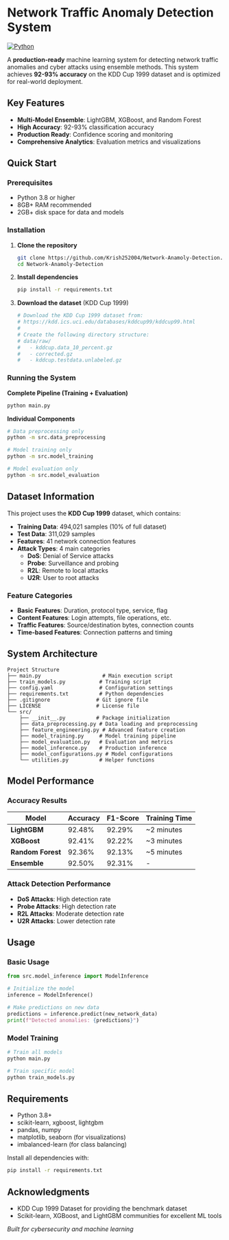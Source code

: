# Network Traffic Anomaly Detection System

[![Python](https://img.shields.io/badge/Python-3.8%2B-blue.svg)](https://python.org)

A **production-ready** machine learning system for detecting network traffic anomalies and cyber attacks using ensemble methods. This system achieves **92-93% accuracy** on the KDD Cup 1999 dataset and is optimized for real-world deployment.

## Key Features

- **Multi-Model Ensemble**: LightGBM, XGBoost, and Random Forest
- **High Accuracy**: 92-93% classification accuracy
- **Production Ready**: Confidence scoring and monitoring
- **Comprehensive Analytics**: Evaluation metrics and visualizations

## Quick Start

### Prerequisites

- Python 3.8 or higher
- 8GB+ RAM recommended
- 2GB+ disk space for data and models

### Installation

1. **Clone the repository**
   ```bash
   git clone https://github.com/Krish252004/Network-Anamoly-Detection.git
   cd Network-Anamoly-Detection
   ```

2. **Install dependencies**
   ```bash
   pip install -r requirements.txt
   ```

3. **Download the dataset** (KDD Cup 1999)
   ```bash
   # Download the KDD Cup 1999 dataset from:
   # https://kdd.ics.uci.edu/databases/kddcup99/kddcup99.html
   # 
   # Create the following directory structure:
   # data/raw/
   #   - kddcup.data_10_percent.gz
   #   - corrected.gz
   #   - kddcup.testdata.unlabeled.gz
   ```

### Running the System

**Complete Pipeline (Training + Evaluation)**
```bash
python main.py
```

**Individual Components**
```bash
# Data preprocessing only
python -m src.data_preprocessing

# Model training only
python -m src.model_training

# Model evaluation only
python -m src.model_evaluation
```

## Dataset Information

This project uses the **KDD Cup 1999** dataset, which contains:

- **Training Data**: 494,021 samples (10% of full dataset)
- **Test Data**: 311,029 samples
- **Features**: 41 network connection features
- **Attack Types**: 4 main categories
  - **DoS**: Denial of Service attacks
  - **Probe**: Surveillance and probing
  - **R2L**: Remote to local attacks
  - **U2R**: User to root attacks

### Feature Categories
- **Basic Features**: Duration, protocol type, service, flag
- **Content Features**: Login attempts, file operations, etc.
- **Traffic Features**: Source/destination bytes, connection counts
- **Time-based Features**: Connection patterns and timing

## System Architecture

```
Project Structure
├── main.py                    # Main execution script
├── train_models.py           # Training script
├── config.yaml               # Configuration settings
├── requirements.txt          # Python dependencies
├── .gitignore               # Git ignore file
├── LICENSE                  # License file
└── src/
    ├── __init__.py          # Package initialization
    ├── data_preprocessing.py # Data loading and preprocessing
    ├── feature_engineering.py # Advanced feature creation
    ├── model_training.py     # Model training pipeline
    ├── model_evaluation.py   # Evaluation and metrics
    ├── model_inference.py    # Production inference
    ├── model_configurations.py # Model configurations
    └── utilities.py          # Helper functions
```


## Model Performance

### Accuracy Results
| Model | Accuracy | F1-Score | Training Time |
|-------|----------|----------|---------------|
| **LightGBM** | 92.48% | 92.29% | ~2 minutes |
| **XGBoost** | 92.41% | 92.22% | ~3 minutes |
| **Random Forest** | 92.36% | 92.13% | ~5 minutes |
| **Ensemble** | 92.50% | 92.31% | - |

### Attack Detection Performance
- **DoS Attacks**: High detection rate
- **Probe Attacks**: High detection rate
- **R2L Attacks**: Moderate detection rate
- **U2R Attacks**: Lower detection rate


## Usage

### Basic Usage
```python
from src.model_inference import ModelInference

# Initialize the model
inference = ModelInference()

# Make predictions on new data
predictions = inference.predict(new_network_data)
print(f"Detected anomalies: {predictions}")
```

### Model Training
```python
# Train all models
python main.py

# Train specific model
python train_models.py
```

## Requirements

- Python 3.8+
- scikit-learn, xgboost, lightgbm
- pandas, numpy
- matplotlib, seaborn (for visualizations)
- imbalanced-learn (for class balancing)

Install all dependencies with:
```bash
pip install -r requirements.txt
```

## Acknowledgments

- KDD Cup 1999 Dataset for providing the benchmark dataset
- Scikit-learn, XGBoost, and LightGBM communities for excellent ML tools


*Built for cybersecurity and machine learning*
